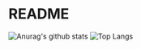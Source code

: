 # README

![Anurag's github stats](https://github-readme-stats.vercel.app/api?username=applecdn&theme=vue-dark)
![Top Langs](https://github-readme-stats.vercel.app/api/top-langs/?username=hsiangfeng&layout=compact&theme=vue-dark)


